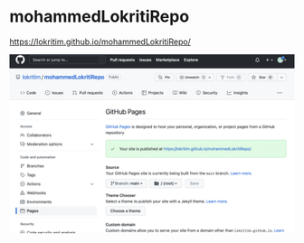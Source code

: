 # mohammedLokritiRepo

https://lokritim.github.io/mohammedLokritiRepo/

![Screenshot](./images/screenshot.png)
